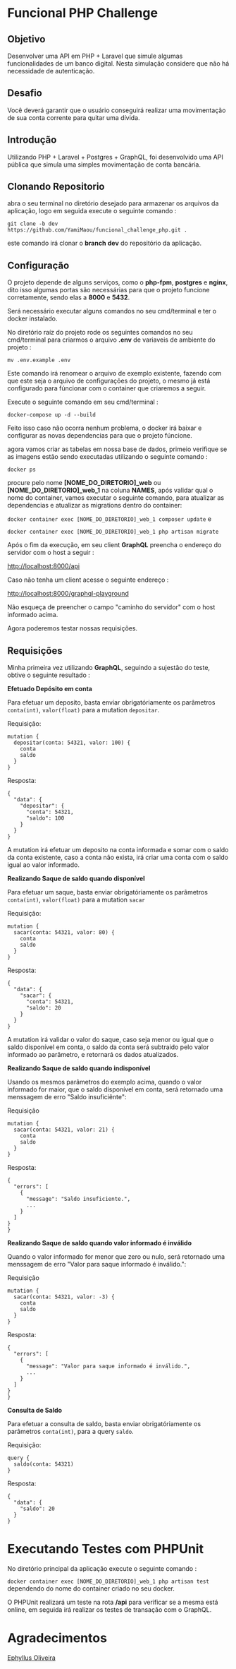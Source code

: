 # Funcional PHP Challenge

## Objetivo

Desenvolver uma API em PHP + Laravel que simule algumas funcionalidades de um banco digital.
Nesta simulação considere que não há necessidade de autenticação.

## Desafio

Você deverá garantir que o usuário conseguirá realizar uma movimentação de sua conta corrente para quitar uma dívida.

## Introdução 

Utilizando PHP + Laravel + Postgres + GraphQL, foi desenvolvido uma API pública que simula uma simples movimentação de conta bancária.

## Clonando Repositorio

abra o seu terminal no diretório desejado para armazenar os arquivos da aplicação, logo em seguida execute o seguinte comando :

```git clone -b dev https://github.com/YamiMaou/funcional_challenge_php.git . ```

este comando irá clonar o **branch** **dev** do repositório da aplicação.

## Configuração

O projeto depende de alguns serviços, como o **php-fpm**, **postgres** e **nginx**, dito isso algumas portas são necessárias para que o projeto funcione corretamente, sendo elas a **8000** e **5432**.

Será necessário executar alguns comandos no seu cmd/terminal e ter o docker instalado.

No diretório raíz do projeto rode os seguintes comandos no seu cmd/terminal para criarmos o arquivo **.env** de variaveis de ambiente do projeto : 

``` mv .env.example .env ``` 

Este comando irá renomear o arquivo de exemplo existente, fazendo com que este seja o arquivo de configurações do projeto,
o mesmo já está configurado para fúncionar com o container que criaremos a seguir.

Execute o seguinte comando em seu cmd/terminal :

``` docker-compose up -d --build ```

Feito isso caso não ocorra nenhum problema, o docker irá baixar e configurar as novas dependencias para que o projeto fúncione.

agora vamos criar as tabelas em nossa base de dados, 
primeio verifique se as imagens estão sendo executadas utilizando o seguinte comando :

``` docker ps ```


procure pelo nome **[NOME_DO_DIRETORIO]_web** ou **[NOME_DO_DIRETORIO]_web_1** na coluna **NAMES**, após validar qual o nome do container, vamos executar o seguinte comando, para atualizar as dependencias e atualizar as migrations dentro do container:

``` docker container exec [NOME_DO_DIRETORIO]_web_1 composer update ```
e 

``` docker container exec [NOME_DO_DIRETORIO]_web_1 php artisan migrate ```

Após o fim da execução, em seu client **GraphQL** preencha o endereço do servidor com o host a seguir : 

[http://localhost:8000/api](http://localhost:8000/api)

Caso não tenha um client acesse o seguinte endereço :

[http://localhost:8000/graphql-playground](http://localhost:8000/graphql-playground)

Não esqueça de preencher o campo "caminho do servidor" com o host informado acima.


Agora poderemos testar nossas requisições.

## Requisições

Minha primeira vez utilizando **GraphQL**, seguindo a sujestão do teste, obtive o seguinte resultado :

**Efetuado Depósito em conta**

Para efetuar um deposito, basta enviar obrigatóriamente os parâmetros ```conta(int)```, ```valor(float)``` para a mutation ```depositar```.

Requisição:

```
mutation {
  depositar(conta: 54321, valor: 100) {
    conta
    saldo
  }
}
```

Resposta:

```
{
  "data": {
    "depositar": {
      "conta": 54321,
      "saldo": 100
    }
  }
}
```
A mutation irá efetuar um deposito na conta informada e somar com o saldo da conta existente, caso a conta não exista, irá criar uma conta com o saldo igual ao valor informado.


**Realizando Saque de saldo quando disponível**

Para efetuar um saque, basta enviar obrigatóriamente os parâmetros ```conta(int)```, ```valor(float)``` para a mutation ```sacar```

Requisição:
```
mutation {
  sacar(conta: 54321, valor: 80) {
    conta
    saldo
  }
}
```

Resposta:

```
{
  "data": {
    "sacar": {
      "conta": 54321,
      "saldo": 20
    }
  }
}
```
A mutation irá validar o valor do saque, caso seja menor ou igual que o saldo disponível em conta, o saldo da conta será subtraido pelo valor informado ao parâmetro, e retornará os dados atualizados.

**Realizando Saque de saldo quando indisponível**

Usando os mesmos parâmetros do exemplo acima, quando o valor informado for maior, que o saldo disponível em conta, será retornado uma menssagem de erro "Saldo insuficiênte":

Requisição

```
mutation {
  sacar(conta: 54321, valor: 21) {
    conta
    saldo
  }
}
```
Resposta:
 
```
{
  "errors": [
    {
      "message": "Saldo insuficiente.",
      ...
    }
  ]
}
}
```

**Realizando Saque de saldo quando valor informado é inválido**

Quando o valor informado for menor que zero ou nulo, será retornado uma menssagem de erro "Valor para saque informado é inválido.":

Requisição

```
mutation {
  sacar(conta: 54321, valor: -3) {
    conta
    saldo
  }
}
```
Resposta:
 
```
{
  "errors": [
    {
      "message": "Valor para saque informado é inválido.",
      ...
    }
  ]
}
}
```

**Consulta de Saldo**

Para efetuar a consulta de saldo, basta enviar obrigatóriamente os parâmetros ```conta(int)```, para a query ```saldo```.

Requisição:

```
query {
  saldo(conta: 54321)
}
```

Resposta:

```
{
  "data": {
    "saldo": 20
  }
}

```
# Executando Testes com PHPUnit

No diretório principal da aplicação execute o seguinte comando :

``` docker container exec [NOME_DO_DIRETORIO]_web_1 php artisan test ``` dependendo do nome do container criado no seu docker.

O PHPUnit realizará um teste na rota **/api** para verificar se a mesma está online, em seguida irá realizar os testes de transação com o GraphQL.


# Agradecimentos

[Ephyllus Oliveira](mailto:ephyllus2@gmail.com)
